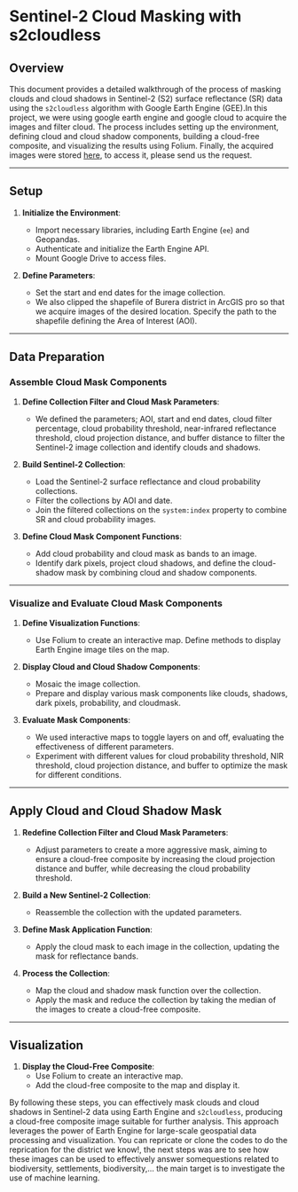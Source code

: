 # Sentinel-2 Cloud Masking with s2cloudless

## Overview

This document provides a detailed walkthrough of the process of masking clouds and cloud shadows in Sentinel-2 (S2) surface reflectance (SR) data using the `s2cloudless` algorithm with Google Earth Engine (GEE).In this project, we were using google earth engine and google cloud to acquire the images and filter cloud.  The process includes setting up the environment, defining cloud and cloud shadow components, building a cloud-free composite, and visualizing the results using Folium. Finally, the acquired images were stored  [here](https://drive.google.com/drive/u/0/folders/1JGBZcGld6xLgcLSM_gWz-Fd6kAK6jeoN), to access it, please send us the request.

---

## Setup

1. **Initialize the Environment**:
   - Import necessary libraries, including Earth Engine (`ee`) and Geopandas.
   - Authenticate and initialize the Earth Engine API.
   - Mount Google Drive to access files.

2. **Define Parameters**:
   - Set the start and end dates for the image collection.
   - We also clipped the shapefile of Burera  district in ArcGIS pro so that we acquire images of the desired location. Specify the path to the shapefile defining the Area of Interest (AOI).

---

## Data Preparation

### Assemble Cloud Mask Components

1. **Define Collection Filter and Cloud Mask Parameters**:
   - We defined the parameters; AOI, start and end dates, cloud filter percentage, cloud probability threshold, near-infrared reflectance threshold, cloud projection distance, and buffer distance to filter the Sentinel-2 image collection and identify clouds and shadows.

2. **Build Sentinel-2 Collection**:
   - Load the Sentinel-2 surface reflectance and cloud probability collections.
   - Filter the collections by AOI and date.
   - Join the filtered collections on the `system:index` property to combine SR and cloud probability images.

3. **Define Cloud Mask Component Functions**:
   - Add cloud probability and cloud mask as bands to an image.
   - Identify dark pixels, project cloud shadows, and define the cloud-shadow mask by combining cloud and shadow components.

---

### Visualize and Evaluate Cloud Mask Components

1. **Define Visualization Functions**:
   - Use Folium to create an interactive map. Define methods to display Earth Engine image tiles on the map.

2. **Display Cloud and Cloud Shadow Components**:
   - Mosaic the image collection.
   - Prepare and display various mask components like clouds, shadows, dark pixels, probability, and cloudmask.

3. **Evaluate Mask Components**:
   - We used interactive maps to toggle layers on and off, evaluating the effectiveness of different parameters.
   - Experiment with different values for cloud probability threshold, NIR threshold, cloud projection distance, and buffer to optimize the mask for different conditions.

---

## Apply Cloud and Cloud Shadow Mask

1. **Redefine Collection Filter and Cloud Mask Parameters**:
   - Adjust parameters to create a more aggressive mask, aiming to ensure a cloud-free composite by increasing the cloud projection distance and buffer, while decreasing the cloud probability threshold.

2. **Build a New Sentinel-2 Collection**:
   - Reassemble the collection with the updated parameters.

3. **Define Mask Application Function**:
   - Apply the cloud mask to each image in the collection, updating the mask for reflectance bands.

4. **Process the Collection**:
   - Map the cloud and shadow mask function over the collection.
   - Apply the mask and reduce the collection by taking the median of the images to create a cloud-free composite.

---

## Visualization

1. **Display the Cloud-Free Composite**:
   - Use Folium to create an interactive map.
   - Add the cloud-free composite to the map and display it.

By following these steps, you can effectively mask clouds and cloud shadows in Sentinel-2 data using Earth Engine and `s2cloudless`, producing a cloud-free composite image suitable for further analysis. This approach leverages the power of Earth Engine for large-scale geospatial data processing and visualization. You can repricate or clone the codes to do the reprication for the district we know!, the next steps was are to see how these images can be used to effectively answer somequestions related to biodiversity, settlements, biodiversity,... the main target is to investigate the use of machine learning.
